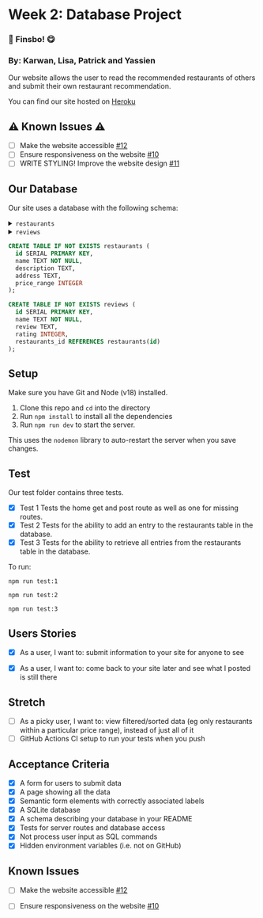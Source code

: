 # Week 2: Database Project 

### 🍕 Finsbo! 😋

### By: Karwan, Lisa, Patrick and Yassien

Our website allows the user to read the recommended restaurants of others and submit their own restaurant recommendation.

You can find our site hosted on [Heroku](https://fac25-restaurants.herokuapp.com/)

## ⚠️ Known Issues ⚠️

- [ ]  Make the website accessible [#12](https://github.com/fac25/lisa-karwan-patrick-yassien-database/issues/12)
- [ ]  Ensure responsiveness on the website [#10](https://github.com/fac25/lisa-karwan-patrick-yassien-database/issues/10)
- [ ] WRITE STYLING! Improve the website design [#11](https://github.com/fac25/lisa-karwan-patrick-yassien-database/issues/11) 

## Our Database

Our site uses a database with the following schema:
<details>
<summary><code>restaurants</code></summary>


| column            | type    | constraints                        |
| ----------------- | ------- | ---------------------------------- |
| id                | integer | primary key autoincrement          |
| name              | text    | not null                           |
| description       | integer |  |
| address           | text    |                                    |
| price_range       | integer |                                    |


</details>

<details>
<summary><code>reviews</code></summary>

| column      | type    | constraints               |
| ----------- | ------- | ------------------------- |
| id          | integer | primary key autoincrement |
| name        | text    |   not null                       |
| review | text    |                           |
  | rating | integer    |                           |
  | restaurants_id |     |   references restaurants(id)                         |

  </details>

```sql
CREATE TABLE IF NOT EXISTS restaurants (
  id SERIAL PRIMARY KEY,
  name TEXT NOT NULL,
  description TEXT,
  address TEXT,
  price_range INTEGER
);

CREATE TABLE IF NOT EXISTS reviews (
  id SERIAL PRIMARY KEY,
  name TEXT NOT NULL,
  review TEXT,
  rating INTEGER,
  restaurants_id REFERENCES restaurants(id)
);
```

## Setup

Make sure you have Git and Node (v18) installed.

1. Clone this repo and `cd` into the directory
2. Run `npm install` to install all the dependencies
3. Run `npm run dev` to start the server.  


This uses the `nodemon` library to auto-restart the server when you save changes.

## Test

Our test folder contains three tests.

- [x] Test 1 Tests the home get and post route as well as one for missing routes.
- [x] Test 2 Tests for the ability to add an entry to the restaurants table in the database.
- [x] Test 3 Tests for the ability to retrieve all entries from the restaurants table in the database.

To run:

`npm run test:1`

`npm run test:2`

`npm run test:3`

## Users Stories

- [x] As a user, I want to: submit information to your site for anyone to see

- [x] As a user, I want to: come back to your site later and see what I posted is still there

## Stretch

- [ ] As a picky user, I want to:  view filtered/sorted data (eg only restaurants within a particular price range), instead of just all of it
- [ ] GitHub Actions CI setup to run your tests when you push

## Acceptance Criteria

- [x] A form for users to submit data
- [x] A page showing all the data
- [x] Semantic form elements with correctly associated labels
- [x] A SQLite database
- [x] A schema describing your database in your README
- [x] Tests for server routes and database access
- [x] Not process user input as SQL commands
- [x] Hidden environment variables (i.e. not on GitHub)

## Known Issues

- [ ]  Make the website accessible [#12](https://github.com/fac25/lisa-karwan-patrick-yassien-database/issues/12)
- [ ]  Ensure responsiveness on the website [#10](https://github.com/fac25/lisa-karwan-patrick-yassien-database/issues/10)

